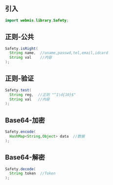 ## 引入
```java
import webmis.library.Safety;
```

## 正则-公共
```java
Safety.isRight(
  String name,  //uname,passwd,tel,email,idcard
  String val    //内容
);
```

## 正则-验证
```java
Safety.test(
  String reg,  //正则 "^1\d{10}$"
  String val   //内容
);
```

## Base64-加密
```java
Safety.encode(
  HashMap<String,Object> data  //数据
);
```

## Base64-解密
```java
Safety.decode(
  String token  //Token
);
```
